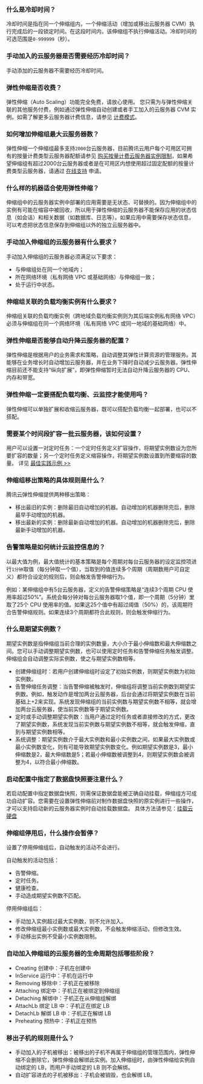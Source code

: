 [](id:Q1)
###  什么是冷却时间？
冷却时间是指在同一个伸缩组内，一个伸缩活动（增加或移出云服务器 CVM）执行完成后的一段锁定时间。在这段时间内，该伸缩组不执行伸缩活动。冷却时间的可选范围是`0-999999`（秒）。

[](id:Q2)
###  手动加入的云服务器是否需要经历冷却时间？
手动添加的云服务器不需要经历冷却时间。

[](id:Q3)
###  弹性伸缩是否收费？
弹性伸缩（Auto Scaling）功能完全免费，请放心使用。
您只需为与弹性伸缩关联的其他服务付费，例如通过弹性伸缩自动创建或者手工加入的云服务器 CVM 实例。如需了解更多云服务器计费信息，请参见 [计费模式](https://cloud.tencent.com/document/product/213/2180)。

[](id:Q4)
###  如何增加伸缩组最大云服务器数？
弹性伸缩一个伸缩组最多支持`2000`台云服务器，目前腾讯云用户每个可用区可拥有的按量计费类型云服务器配额请参见 [购买按量计费云服务器实例限制](https://cloud.tencent.com/document/product/213/2664#PayAsYouGoLimit)，如果希望伸缩组有超过2000台云服务器或者是在可用区内想使用超过固定配额的按量计费类型云服务器，请通过 [在线支持](https://cloud.tencent.com/online-service?from=connect-us) 申请。

[](id:Q5)
### 什么样的机器适合使用弹性伸缩？
伸缩组中的云服务器实例中部署的应用需要是无状态、可替换的。因为伸缩组中的实例有可能在缩容中被回收，所以用于弹性伸缩的云服务器不能保存应用的状态信息（如会话）和相关数据（如数据库、日志等）。如果应用中需要保存状态信息，可以考虑把状态信息保存到伸缩组以外的独立云服务器中。

[](id:Q6)
### 手动加入伸缩组的云服务器有什么要求？
手动加入伸缩组的云服务器必须满足以下要求：
- 与伸缩组处在同一个地域内；
- 所在网络环境（私有网络 VPC 或基础网络）与伸缩组一致；
- 处于运行中状态。

[](id:Q7)
### 伸缩组关联的负载均衡实例有什么要求？
伸缩组关联的负载均衡实例（跨地域负载均衡实例则为其后端实例私有网络 VPC）必须与伸缩组在同一个网络环境（私有网络 VPC 或同一地域的基础网络）中。

[](id:Q8)
### 弹性伸缩是否能够自动升降云服务器的配置？
弹性伸缩是根据用户的业务需求和策略，自动调整其弹性计算资源的管理服务。其能够在业务增长时自动增加云服务器，并在业务下降时自动减少云服务器。弹性伸缩目前还不能支持“纵向扩展”，即弹性伸缩暂时无法自动升降云服务器的 CPU、内存和带宽。

[](id:Q9)
### 弹性伸缩一定要搭配负载均衡、云监控才能使用吗？
弹性伸缩可以单独扩展和收缩云服务器，既可以搭配负载均衡一起部署，也可以不搭配。

[](id:Q10)
### 需要某个时间段扩容一批云服务器，该如何设置？
用户可以设置一对定时任务：一个定时任务定义扩容操作，将期望实例数设为您所要扩容的数量；另一个定时任务定义缩容操作，将期望实例数设置到所要缩容的数量。
详见 [最佳实践示例 >>](https://cloud.tencent.com/document/product/377/8617#.E6.AD.A5.E9.AA.A45.EF.BC.9A.E8.AE.BE.E7.BD.AE.E6.89.A9.E7.BC.A9.E5.AE.B9.E7.AD.96.E7.95.A5.EF.BC.88.E9.87.8D.E7.82.B9.EF.BC.89)

[](id:Q11)
### 伸缩组移出策略的具体规则是什么？
腾讯云弹性伸缩提供两种移出策略：
- 移出最旧的实例：删除最旧自动增加的机器。自动增加的机器删除完后，删除最早手动增加的机器。
- 移出最新的实例：删除最新自动增加的机器。自动增加的机器删除完后，删除最新手动增加的机器。

[](id:Q12)
### 告警策略是如何统计云监控信息的？
以最大值为例，最大值统计的基本策略是每个周期对每台云服务器的设定监控项进行`1分钟`取值（每分钟取一个值），当取到的值连续多个周期（周期数用户可自定义）都符合设定的规则后，则会触发告警伸缩行为。

例如：某伸缩组中有5台云服务器，定义的告警伸缩策略是“连续3个周期 CPU 使用率超过50%”。系统会每分钟对每台云服务器取1个值，即一个周期（5分钟）里取了25个 CPU 使用率的值。如果这25个值中有超过阈值（50%）的，该周期符合告警伸缩规则。如果连续3个周期都符合此规则，则会触发伸缩行为。

[](id:Q13)
###  什么是期望实例数？
期望实例数是指伸缩组当前合理的实例数量，大小介于最小伸缩数和最大伸缩数之间。您可以手动调整期望实例数，也可以使用定时任务和告警伸缩任务触发调整。伸缩组会自动调整实际实例数，使之与期望实例数相等。
- 创建伸缩组时：若用户创建伸缩组时设定了初始实例数，则期望实例数为初始实例数。
- 告警伸缩任务调整：当告警伸缩被触发时，伸缩组将调整当前实例数到期望实例数。例如，触发动作是增加两台云服务器，后台会通过将期望实例数在当前基础上+2来实现。系统发现伸缩组的当前实例数与期望实例数不相等，就会增加两台云服务器，使当前实例数等于期望实例数。
- 定时或手动调整期望实例数：当用户通过定时任务或者直接修改的方式，更改了期望实例数，系统发现当前实例数与期望实例数不相等，就会触发伸缩，直到与期望实例数相等。
- 系统调整：期望实例数介于最大实例数和最小实例数之间，如果最大实例数或最小实例数变化，则有可能导致期望实例数变化。例如期望实例数是3，最小伸缩数是2，最大伸缩数是5；若最小伸缩数被调整到4，则期望实例数会被调整为4，以符合最小伸缩数。

### 启动配置中指定了数据盘快照要注意什么？
若启动配置中指定数据盘快照，则需保证数据盘能被正确自动挂载，伸缩组方可成功自动扩容。您需要在设置弹性伸缩前对制作数据盘快照的原实例进行一些操作，才可以支持启动新的云服务器实例时自动挂载数据盘。
具体方法请参见：[挂载云硬盘](https://cloud.tencent.com/document/product/362/5745#.E8.87.AA.E5.8A.A8.E6.8C.82.E8.BD.BD)

[](id:Q14)
###  伸缩组停用后，什么操作会暂停？
设置了停用伸缩组后，自动触发的活动不会进行。

自动触发的活动包括：
- 告警伸缩。
- 定时任务。
- 健康检查。
- 手动造成期望实例数不匹配。

停用伸缩组后：
- 手动加入实例超过最大实例数，则不允许加入。
- 修改伸缩组最小实例数或最大实例数，不会触发伸缩活动，但修改生效。
- 手动移出实例不受最小实例数限制。

[](id:Q15)
### 自动加入伸缩组的云服务器的生命周期包括哪些阶段？
- Creating 创建中：子机在创建中
- InService 运行中：子机在运行中
- Removing 移除中：子机正在被移除
- Attaching 绑定中：子机正在被绑定到伸缩组
- Detaching 解绑中：子机正在从伸缩组解绑
- AttachLb 绑定 LB 中：子机正在绑定 LB
- DetachLb 解绑 LB 中：子机正在解绑 LB
- Preheating 预热中：子机正在预热

[](id:Q16)
###  移出子机的规则是什么？
- 手动加入的子机被移出：被移出的子机不再属于伸缩组的管理范围内，弹性伸缩不会删除它，弹性伸缩会解绑此实例。加入伸缩组时，由弹性伸缩给实例自动绑定的 LB，而用户手动绑定的 LB 则不会解绑。
- 自动扩容进去的子机被移出：子机会被销毁，也会解绑 LB。

